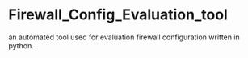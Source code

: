 # Firewall_Config_Evaluation_tool
an automated tool used for evaluation firewall configuration written in python.
